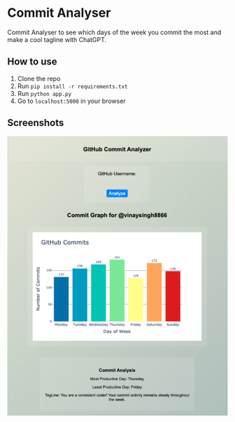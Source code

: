 
# Commit Analyser

Commit Analyser to see which days of the week you commit the most and make a cool tagline with ChatGPT.

## How to use

1. Clone the repo
2. Run `pip install -r requirements.txt`
3. Run `python app.py`
4. Go to `localhost:5000` in your browser

## Screenshots

![Screenshot 1](https://raw.githubusercontent.com/vinaysingh8866/commit-analyser/master/screenshots/1.png)